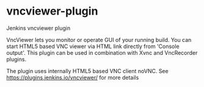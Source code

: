 # vncviewer-plugin
Jenkins vncviewer plugin

VncViewer lets you monitor or operate GUI of your running build. You can start HTML5 based VNC viewer via HTML link directly from 'Console output'. This plugin can be used in combination with Xvnc and VncRecorder plugins.

The plugin uses internally HTML5 based VNC client noVNC. 
See https://plugins.jenkins.io/vncviewer/ for more details
